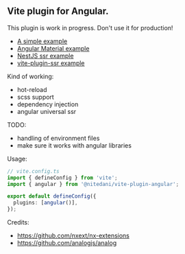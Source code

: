 Vite plugin for Angular.
---

This plugin is work in progress. Don't use it for production!

- [A simple example](./examples/simple/)
- [Angular Material example](./examples/material/)
- [NestJS ssr example](./examples/universal/)
- [vite-plugin-ssr example](./examples/vps/)

Kind of working:
- hot-reload
- scss support
- dependency injection
- angular universal ssr

TODO:
- handling of environment files
- make sure it works with angular libraries

Usage:

```typescript
// vite.config.ts
import { defineConfig } from 'vite';
import { angular } from '@nitedani/vite-plugin-angular';

export default defineConfig({
  plugins: [angular()],
});


```

Credits:
- https://github.com/nxext/nx-extensions
- https://github.com/analogjs/analog